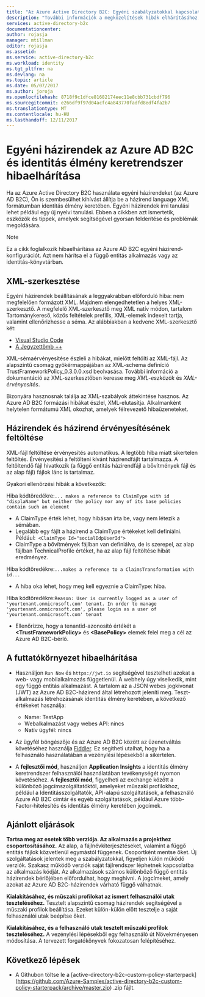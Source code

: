 ```yaml
---
title: "Az Azure Active Directory B2C: Egyéni szabályzatokkal kapcsolatos problémák elhárítása |} Microsoft Docs"
description: "További információk a megközelítések hibák elhárításához, amikor egyéni házirendek használata az Azure Active Directoryban."
services: active-directory-b2c
documentationcenter: 
author: rojasja
manager: mtillman
editor: rojasja
ms.assetid: 
ms.service: active-directory-b2c
ms.workload: identity
ms.tgt_pltfrm: na
ms.devlang: na
ms.topic: article
ms.date: 05/07/2017
ms.author: joroja
ms.openlocfilehash: 8718f9c1dfce81682174eec11e8cbb731cbdf796
ms.sourcegitcommit: e266df9f97d04acfc4a843770fadfd8edf4fa2b7
ms.translationtype: MT
ms.contentlocale: hu-HU
ms.lasthandoff: 12/11/2017
---
```

# <a name="troubleshoot-azure-ad-b2c-custom-policies-and-identity-experience-framework"></a>Egyéni házirendek az Azure AD B2C és identitás élmény keretrendszer hibaelhárítása

Ha az Azure Active Directory B2C használata egyéni házirendeket (az Azure AD B2C), Ön is szembesülhet kihívást állítja be a házirend language XML formátumban identitás élmény keretében.  Egyéni házirendek írni tanulási lehet például egy új nyelvi tanulási. Ebben a cikkben azt ismertetik, eszközök és tippek, amelyek segítségével gyorsan felderítése és problémák megoldására. 

> [!NOTE]
> Ez a cikk foglalkozik hibaelhárítása az Azure AD B2C egyéni házirend-konfigurációt. Azt nem hárítsa el a függő entitás alkalmazás vagy az identitás-könyvtárban.

## <a name="xml-editing"></a>XML-szerkesztése

Egyéni házirendek beállításának a leggyakrabban előforduló hiba: nem megfelelően formázott XML. Majdnem elengedhetetlen a helyes XML-szerkesztő. A megfelelő XML-szerkesztő meg XML natív módon, tartalom Tartománykereső, közös feltételek prefills, XML-elemek indexelt tartja, valamint ellenőrizhesse a séma. Az alábbiakban a kedvenc XML-szerkesztő két:

* [Visual Studio Code](https://code.visualstudio.com/)
* [A Jegyzettömb ++](https://notepad-plus-plus.org/)

XML-sémaérvényesítése észleli a hibákat, mielőtt feltölti az XML-fájl. Az alapszintű csomag gyökérmappájában az XML-schema definíció TrustFrameworkPolicy_0.3.0.0.xsd beolvasása. További információ a dokumentáció az XML-szerkesztőben keresse meg *XML-eszközök* és *XML-érvényesítés*.

Bizonyára hasznosnak találja az XML-szabályok áttekintése hasznos. Az Azure AD B2C formázási hibákat észlel, XML-elutasítja. Alkalmanként helytelen formátumú XML okozhat, amelyek félrevezető hibaüzeneteket.

## <a name="upload-policies-and-policy-validation"></a>Házirendek és házirend érvényesítésének feltöltése

 XML-fájl feltöltése érvényesítés automatikus. A legtöbb hiba miatt sikertelen feltöltés. Érvényesítési a feltölteni kívánt házirendfájlt tartalmazza. A feltöltendő fájl hivatkozik (a függő entitás házirendfájl a bővítmények fájl és az alap fájl) fájlok lánc is tartalmaz. 
 
 Gyakori ellenőrzési hibák a következők:

Hiba kódtöredékre:`... makes a reference to ClaimType with id "displaName" but neither the policy nor any of its base policies contain such an element`
* A ClaimType érték lehet, hogy hibásan írta be, vagy nem létezik a sémában.
* Legalább egy fájlt a házirend a ClaimType értékeket kell definiálni. 
    Például:` <ClaimType Id="socialIdpUserId">`
* ClaimType a bővítmények fájlban van definiálva, de is szerepel, az alap fájlban TechnicalProfile értéket, ha az alap fájl feltöltése hibát eredményez.

Hiba kódtöredékre:`...makes a reference to a ClaimsTransformation with id...`
* A hiba oka lehet, hogy meg kell egyeznie a ClaimType: hiba.

Hiba kódtöredékre:`Reason: User is currently logged as a user of 'yourtenant.onmicrosoft.com' tenant. In order to manage 'yourtenant.onmicrosoft.com', please login as a user of 'yourtenant.onmicrosoft.com' tenant`
* Ellenőrizze, hogy a tenantid-azonosító értékét a  **\<TrustFrameworkPolicy\>**  és  **\<BasePolicy\>**  elemek felel meg a cél az Azure AD B2C-bérlő.  

## <a name="troubleshoot-the-runtime"></a>A futtatókörnyezet hibaelhárítása

* Használjon `Run Now` és `https://jwt.io` segítségével tesztelheti azokat a web- vagy mobilalkalmazás függetlenül. A webhely úgy viselkedik, mint egy függő entitás alkalmazást. A tartalom az a JSON webes jogkivonat (JWT) az Azure AD B2C-házirend által létrehozott jeleníti meg. Teszt-alkalmazás létrehozásának identitás élmény keretében, a következő értékeket használja:
    * Name: TestApp
    * Webalkalmazást vagy webes API: nincs
    * Natív ügyfél: nincs

* Az ügyfél böngészője és az Azure AD B2C között az üzenetváltás követéséhez használja [Fiddler](http://www.telerik.com/fiddler). Ez segítheti utalhat, hogy ha a felhasználó használatában a vezénylési lépésekből a sikertelen.

* A **fejlesztői mód**, használjon **Application Insights** a identitás élmény keretrendszer felhasználói használatában tevékenységét nyomon követéséhez. A **fejlesztői mód**, figyelheti az exchange között a különböző jogcímszolgáltatóktól, amelyeket műszaki profilokhoz, például a Identitásszolgáltatók, API-alapú szolgáltatások, a felhasználó Azure AD B2C címtár és egyéb szolgáltatások, például Azure több-Factor-hitelesítés és identitás élmény keretében jogcímek.  

## <a name="recommended-practices"></a>Ajánlott eljárások

**Tartsa meg az esetek több verziója. Az alkalmazás a projekthez csoportosításához.** Az alap, a fájlnévkiterjesztéseket, valamint a függő entitás fájlok közvetlenül egymástól függenek. Csoportként mentse őket. Új szolgáltatások jelentek meg a szabályzatokkal, figyeljen külön működő verziók. Szakasz működő verziók saját fájlrendszer léphetnek kapcsolatba az alkalmazás kódját.  Az alkalmazások számos különböző függő entitás házirendek bérlőjében előfordulhat, hogy meghívni. A jogcímeket, amely azokat az Azure AD B2C-házirendek várható függő válhatnak.

**Kialakításához, és műszaki profilokat az ismert felhasználói utak teszteléséhez.** Tesztelt alapszintű csomag házirendek segítségével a műszaki profilok beállítása. Ezeket külön-külön előtt tesztelje a saját felhasználói utak beépítse őket.

**Kialakításához, és a felhasználó utak tesztelt műszaki profilok teszteléséhez.** A vezénylési lépésekből egy felhasználó út Növekményesen módosítása. A tervezett forgatókönyvek fokozatosan felépítéséhez.

## <a name="next-steps"></a>Következő lépések

* A Githubon töltse le a [active-directory-b2c-custom-policy-starterpack] (https://github.com/Azure-Samples/active-directory-b2c-custom-policy-starterpack/archive/master.zip) .zip fájlt.
